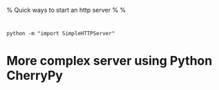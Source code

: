% Quick ways to start an http server
% 
%

#

    python -m "import SimpleHTTPServer"

# More complex server using Python CherryPy
